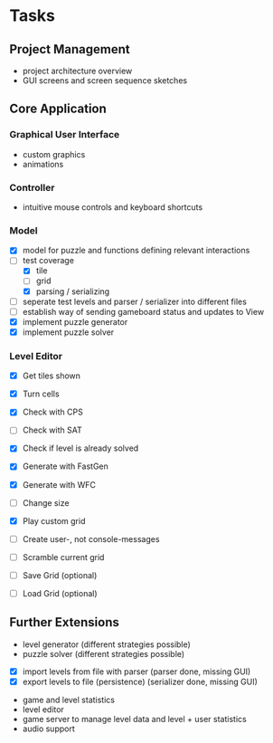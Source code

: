 
# Tasks

## Project Management

* project architecture overview
* GUI screens and screen sequence sketches

## Core Application

### Graphical User Interface

* custom graphics
* animations

### Controller

* intuitive mouse controls and keyboard shortcuts

### Model

- [X] model for puzzle and functions defining relevant interactions
- [ ] test coverage
    - [X] tile
    - [ ] grid
    - [X] parsing / serializing
- [ ] seperate test levels and parser / serializer into different files
- [ ] establish way of sending gameboard status and updates to View
- [X] implement puzzle generator
- [X] implement puzzle solver

### Level Editor
- [x] Get tiles shown
- [x] Turn cells
- [x] Check with CPS
- [ ] Check with SAT
- [x] Check if level is already solved
- [x] Generate with FastGen
- [x] Generate with WFC
- [ ] Change size
- [x] Play custom grid
- [ ] Create user-, not console-messages
- [ ] Scramble current grid

- [ ] Save Grid (optional)
- [ ] Load Grid (optional)

## Further Extensions

* level generator (different strategies possible)
* puzzle solver (different strategies possible)
- [x] import levels from file with parser (parser done, missing GUI)
- [x] export levels to file (persistence) (serializer done, missing GUI)
* game and level statistics
* level editor
* game server to manage level data and level + user statistics
* audio support
